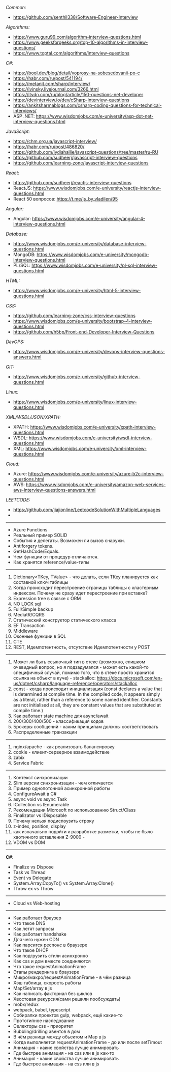 *Common:*
- https://github.com/senthil338/Software-Engineer-Interview

*Algorithms:*
- https://www.guru99.com/algorithm-interview-questions.html
- https://www.geeksforgeeks.org/top-10-algorithms-in-interview-questions/
- https://www.toptal.com/algorithms/interview-questions

*C#:*
- https://bool.dev/blog/detail/voprosy-na-sobesedovanii-po-c
- https://habr.com/ru/post/541194/
- https://metanit.com/sharp/interview/
- https://ivinsky.livejournal.com/3266.html
- https://itvdn.com/ru/blog/article/150-questions-net-developer
- https://devinterview.io/dev/cSharp-interview-questions
- https://ankitsharmablogs.com/csharp-coding-questions-for-technical-interviews/
- ASP .NET: https://www.wisdomjobs.com/e-university/asp-dot-net-interview-questions.html

*JavaScript:*
- https://chm.org.ua/javascript-interview/
- https://habr.com/ru/post/486820/
- https://github.com/lydiahallie/javascript-questions/tree/master/ru-RU
- https://github.com/sudheerj/javascript-interview-questions
- https://github.com/learning-zone/javascript-interview-questions

*React:*
- https://github.com/sudheerj/reactjs-interview-questions
- ReactJS: https://www.wisdomjobs.com/e-university/reactjs-interview-questions.html
- React 50 вопросов: https://t.me/js_by_vladilen/95

*Angular:*
- Angular: https://www.wisdomjobs.com/e-university/angular-4-interview-questions.html

*Database:*
- https://www.wisdomjobs.com/e-university/database-interview-questions.html
- MongoDB: https://www.wisdomjobs.com/e-university/mongodb-interview-questions.html
- PL/SQL: https://www.wisdomjobs.com/e-university/pl-sql-interview-questions.html

*HTML:*
- https://www.wisdomjobs.com/e-university/html-5-interview-questions.html

*CSS:*
- https://github.com/learning-zone/css-interview-questions
- https://www.wisdomjobs.com/e-university/bootstrap-4-interview-questions.html
- https://github.com/h5bp/Front-end-Developer-Interview-Questions

*DevOPS:*
- https://www.wisdomjobs.com/e-university/devops-interview-questions-answers.html

*GIT:*
- https://www.wisdomjobs.com/e-university/github-interview-questions.html

*Linux:*
- https://www.wisdomjobs.com/e-university/linux-interview-questions.html

*XML/WSDL/JSON/XPATH:*
- XPATH: https://www.wisdomjobs.com/e-university/xpath-interview-questions.html
- WSDL: https://www.wisdomjobs.com/e-university/wsdl-interview-questions.html
- XML: https://www.wisdomjobs.com/e-university/xml-interview-questions.html

*Cloud:*
- Azure: https://www.wisdomjobs.com/e-university/azure-b2c-interview-questions.html
- AWS: https://www.wisdomjobs.com/e-university/amazon-web-services-aws-interview-questions-answers.html

*LEETCODE:*
- https://github.com/jiajionline/LeetcodeSolutionWithMultipleLanguages
- 
----------------------------
- Azure Functions
- Реальный пример SOLID
- События и делегаты. Возможен ли вызов снаружи.
- Antiforgery tokens.
- GetHashCode/Equals.
- Чем функции от процедур отличаются.
- Как хранятся reference/value-типы
----------------------------
1. Dictionary<TKey, TValue> - что делать, если TKey планируется как составной ключ таблицы
2. Когда происходит перестроение страницы таблицы с кластерным индексом. Почему не сразу идет перестроение при вставке?
3.  Expression tree в связке с ORM
4. NO LOCK sql
5. Full/Simple backup
6. MediatR/CQRS
7. Статический конструктор статического класса
8. EF Transaction
9. Middleware
10. Оконные функции в SQL
11. CTE
12. REST, Идемпотентность, отсутствие Идемпотентности у POST
----------------------------
1. Может ли быть ссылочный тип в стеке (возможно, слишком очевидный вопрос, но я подзадумался - может есть какой-то специфичный случай, помимо того, что в стеке просто хранится ссылка на объект в куче) - stackalloc: https://docs.microsoft.com/en-us/dotnet/csharp/language-reference/operators/stackalloc
2. const - когда происходит инициализация (const declares a value that is determined at compile time. In the compiled code, it appears simply as a literal, rather than a reference to some named identifier. Constants are not initialised at all, they are constant values that are substituted at compile time.)
3. Как работает state machine для async/await
4. 200/300/400/500 - классификация кодов
5. Брокеры сообщений - каким принципам должны соответствовать
6. Распределенные транзакции
----------------------------
1) nginx/apache - как реализовать балансировку
2) cookie - клиент-серверное взаимодействие
3) zabix
4) Service Fabric
----------------------------
1) Контекст синхронизации
2) Slim версии синхронизации - чем отличается
3) Пример однопоточной асинхронной работы
4) ConfigureAwait в C#
5) async void vs async Task
6) ICollection vs IEnumerable
7) Рекомендации Microsoft по использованию Struct/Class
8) Finalizator vs IDisposable
9) Почему нельзя подиспоузить строку
10) z-index, position, display
11)  как изначально подойти к разработке разметки, чтобы не было хаотичного вставления Z-9000 -
12) VDOM vs DOM
----------------------------
**C#:**
- Finalize vs Dispose
- Task vs Thread
- Event vs Delegate
- System.Array.CopyTo() vs System.Array.Clone()
- Throw ex vs Throw
----------------------------
- Cloud vs Web-hosting
----------------------------
- Как работает браузер
- Что такое DNS
- Как летят запросы
- Как работает handshake
- Для чего нужен CDN
- Как парсится респонс в браузере
- Что такое DHCP
- Как подгрузить стили асинхронно
- Как css и дом вместе соединяются
- Что такое requestAnimationFrame
- Этапы рендеринга в браузере
- Микро/макро/requestAnimationFrame - в чём разница
- Хэш таблица, скорость работы
- Map/Set/array в js
- Как написать факториал без циклов
- Хвостовая рекурсия(сами решили пообсуждать)
- mobx/redux
- webpack, babel, typescript
- Собиралки проектов gulp, webpack, ещё какие-то
- Прототипное наследование
- Селекторы css - приоритет
- Bubbling/drilling эвентов в дом
- В чём разница между обьектом и Map в js
- Когда выполняется requestAnimationFrame - до или после setTimout
- Анимация - какие свойства лучше анимировать
- Где быстрее анимация - на css или в js как-то
- Анимация - какие свойства лучше анимировать
- Где быстрее анимация - на css или в js
